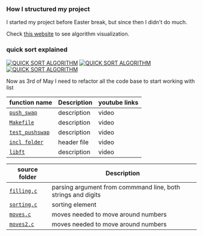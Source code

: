  ### How I structured my project
 
 I started my project before Easter break, but since then I  didn't do much. 

Check [this website](https://www.toptal.com/developers/sorting-algorithms) to see algorithm visualization. 

### quick sort explained


<!-- BEGIN YOUTUBE-CARDS -->

[![QUICK SORT ALGORITHM](https://ytcards.demolab.com/?id=7h1s2SojIRw&ab_channel=AbdulBari)](https://youtu.be/7h1s2SojIRw) 
[![QUICK SORT ALGORITHM](https://ytcards.demolab.com/?id=XE4VP_8Y0BU&ab_channel=Computerphile)](https://youtu.be/XE4VP_8Y0BU) 
[![QUICK SORT ALGORITHM](https://ytcards.demolab.com/?id=-qOVVRIZzao&ab_channel=AbdulBari)](https://youtu.be/-qOVVRIZzao) 


<!-- END YOUTUBE-CARDS -->



Now as 3rd of May I need to refactor all the code base to start working with list
 
 
| function name | Description | youtube links |
 | ----------------------------- | ------------------------------------------------- | ------------------------------------------------------- |
   | [`push_swap`](https://github.com/alessiotucci/push_swap42/blob/master/push_swap.c) | description | video|
 | [`Makefile`]() | description | video|
 | [`test_pushswap`]() | description | video|
  | [`incl folder`](https://github.com/alessiotucci/push_swap42/blob/master/incl/push_swap.h) | header file | video| 
  | [`libft`]() | description | video|


| source folder| Description |
 | ----------------------------- | ------------------------------------------------- | 
   | [`filling.c`](https://github.com/alessiotucci/push_swap42/blob/master/push_swap.c) |parsing argument from commmand line, both strings and digits|
   | [`sorting.c`](https://github.com/alessiotucci/push_swap42/blob/master/push_swap.c) |sorting element|
   | [`moves.c`](https://github.com/alessiotucci/push_swap42/blob/master/push_swap.c) |moves needed to move around numbers|
   | [`moves2.c`](https://github.com/alessiotucci/push_swap42/blob/master/push_swap.c) |moves needed to move around numbers|
        
